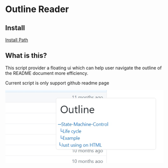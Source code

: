 # Outline Reader

## Install

[Install Path](https://greasyfork.org/zh-TW/scripts/393572-github-outline-github-com)

## What is this?

This script provider a floating ui which can help user navigate the outline of the README document more efficiency.

Current script is only support github readme page

![demo image](./483951.jpg)

